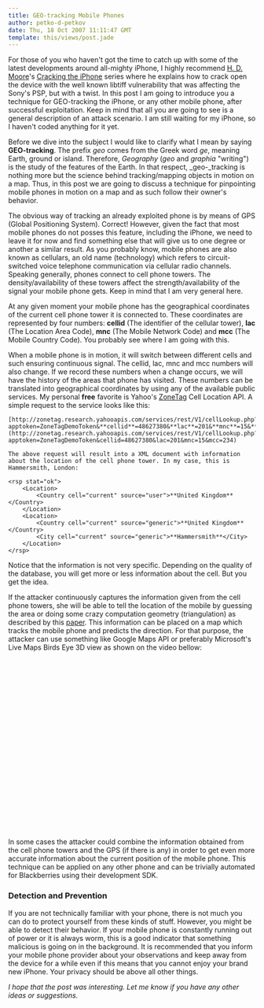 ```yaml
---
title: GEO-tracking Mobile Phones
author: petko-d-petkov
date: Thu, 18 Oct 2007 11:11:47 GMT
template: this/views/post.jade
---
```


For those of you who haven't got the time to catch up with some of the latest developments around all-mighty iPhone, I highly recommend [H. D. Moore](http://www.metasploit.com/)'s [Cracking the iPhone](http://blog.metasploit.com/2007/10/cracking-iphone-part-21.html) series where he explains how to crack open the device with the well known libtiff vulnerability that was affecting the Sony's PSP, but with a twist. In this post I am going to introduce you a technique for GEO-tracking the iPhone, or any other mobile phone, after successful exploitation. Keep in mind that all you are going to see is a general description of an attack scenario. I am still waiting for my iPhone, so I haven't coded anything for it yet.

Before we dive into the subject I would like to clarify what I mean by saying **GEO-tracking**. The prefix _geo_ comes from the Greek word _ge_, meaning Earth, ground or island. Therefore, _Geography_ (_geo_ and _graphia_ "writing") is the study of the features of the Earth. In that respect, _geo-_tracking is nothing more but the science behind tracking/mapping objects in motion on a map. Thus, in this post we are going to discuss a technique for pinpointing mobile phones in motion on a map and as such follow their owner's behavior.

The obvious way of tracking an already exploited phone is by means of GPS (Global Positioning System). Correct! However, given the fact that most mobile phones do not posses this feature, including the iPhone, we need to leave it for now and find something else that will give us to one degree or another a similar result. As you probably know, mobile phones are also known as cellulars, an old name (technology) which refers to circuit-switched voice telephone communication via cellular radio channels. Speaking generally, phones connect to cell phone towers. The density/availability of these towers affect the strength/availability of the signal your mobile phone gets. Keep in mind that I am very general here.

At any given moment your mobile phone has the geographical coordinates of the current cell phone tower it is connected to. These coordinates are represented by four numbers: **cellid** (The identifier of the cellular tower), **lac** (The Location Area Code), **mnc** (The Mobile Network Code) and **mcc** (The Mobile Country Code). You probably see where I am going with this.

When a mobile phone is in motion, it will switch between different cells and such ensuring continuous signal. The cellid, lac, mnc and mcc numbers will also change. If we record these numbers when a change occurs, we will have the history of the areas that phone has visited. These numbers can be translated into geographical coordinates by using any of the available public services. My personal **free** favorite is Yahoo's [ZoneTag](http://developer.yahoo.com/yrb/zonetag/locatecell.html) Cell Location API. A simple request to the service looks like this:

    [http://zonetag.research.yahooapis.com/services/rest/V1/cellLookup.php?apptoken=ZoneTagDemoToken&**cellid**=48627380&**lac**=201&**mnc**=15&**mcc**=234](http://zonetag.research.yahooapis.com/services/rest/V1/cellLookup.php?apptoken=ZoneTagDemoToken&cellid=48627380&lac=201&mnc=15&mcc=234)

    The above request will result into a XML document with information about the location of the cell phone tower. In my case, this is Hammersmith, London:

    <rsp stat="ok">
    	<Location>
    		<Country cell="current" source="user">**United Kingdom**</Country>
    	</Location>
    	<Location>
    		<Country cell="current" source="generic">**United Kingdom**</Country>
    		<City cell="current" source="generic">**Hammersmith**</City>
    	</Location>
    </rsp>

Notice that the information is not very specific. Depending on the quality of the database, you will get more or less information about the cell. But you get the idea.

If the attacker continuously captures the information given from the cell phone towers, she will be able to tell the location of the mobile by guessing the area or doing some crazy computation geometry (triangulation) as described by this [paper](http://www.ncg.knaw.nl/Publicaties/Groen/pdf/44VanOosterom.pdf). This information can be placed on a map which tracks the mobile phone and predicts the direction. For that purpose, the attacker can use something like Google Maps API or preferably Microsoft's Live Maps Birds Eye 3D view as shown on the video bellow:

<div class="screen"><object width="425" height="350"><param name="movie" value="http://www.youtube.com/v/r4L4T1pUZUU"></param><param name="wmode" value="transparent"></param><embed src="http://www.youtube.com/v/r4L4T1pUZUU" type="application/x-shockwave-flash" wmode="transparent" width="425" height="350"></embed></object></div>

In some cases the attacker could combine the information obtained from the cell phone towers and the GPS (if there is any) in order to get even more accurate information about the current position of the mobile phone. This technique can be applied on any other phone and can be trivially automated for Blackberries using their development SDK.

### Detection and Prevention

If you are not technically familiar with your phone, there is not much you can do to protect yourself from these kinds of stuff. However, you might be able to detect their behavior. If your mobile phone is constantly running out of power or it is always worm, this is a good indicator that something malicious is going on in the background. It is recommended that you inform your mobile phone provider about your observations and keep away from the device for a while even if this means that you cannot enjoy your brand new iPhone. Your privacy should be above all other things.

_I hope that the post was interesting. Let me know if you have any other ideas or suggestions._
